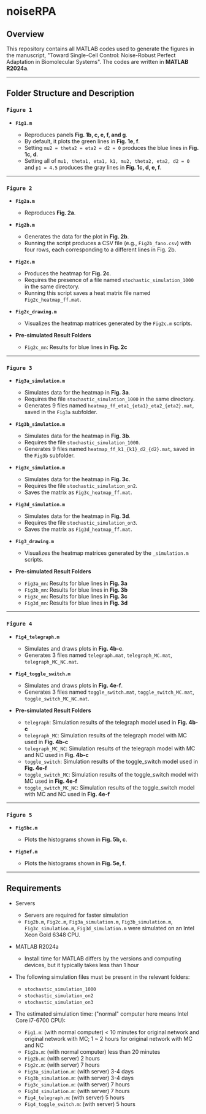 # noiseRPA

## Overview

This repository contains all MATLAB codes used to generate the figures in the manuscript, "Toward Single-Cell Control: Noise-Robust Perfect Adaptation in Biomolecular Systems". The codes are written in **MATLAB R2024a**.

---

## Folder Structure and Description

### `Figure 1`

* **`Fig1.m`**

  * Reproduces panels **Fig. 1b, c, e, f, and g**.
  * By default, it plots the green lines in **Fig. 1e, f**.
  * Setting `mu2 = theta2 = eta2 = d2 = 0` produces the blue lines in **Fig. 1c, d**.
  * Setting all of `mu1, theta1, eta1, k1, mu2, theta2, eta2, d2 = 0` and `p1 = 4.5` produces the gray lines in **Fig. 1c, d, e, f**.

---

### `Figure 2`

* **`Fig2a.m`**

  * Reproduces **Fig. 2a**.

* **`Fig2b.m`**

  * Generates the data for the plot in **Fig. 2b**.
  * Running the script produces a CSV file (e.g., `Fig2b_fano.csv`) with four rows, each corresponding to a different lines in Fig. 2b.

* **`Fig2c.m`**

  * Produces the heatmap for **Fig. 2c**.
  * Requires the presence of a file named `stochastic_simulation_1000` in the same directory.
  * Running this script saves a heat matrix file named `Fig2c_heatmap_ff.mat`.

* **`Fig2c_drawing.m`**

  * Visualizes the heatmap matrices generated by the `Fig2c.m` scripts.

* **Pre-simulated Result Folders**

  * `Fig2c_mn`: Results for blue lines in **Fig. 2c**
---

### `Figure 3`

* **`Fig3a_simulation.m`**

  * Simulates data for the heatmap in **Fig. 3a**.
  * Requires the file `stochastic_simulation_1000` in the same directory.
  * Generates 9 files named `heatmap_ff_eta1_{eta1}_eta2_{eta2}.mat`, saved in the `Fig3a` subfolder.

* **`Fig3b_simulation.m`**

  * Simulates data for the heatmap in **Fig. 3b**.
  * Requires the file `stochastic_simulation_1000`.
  * Generates 9 files named `heatmap_ff_k1_{k1}_d2_{d2}.mat`, saved in the `Fig3b` subfolder.

* **`Fig3c_simulation.m`**

  * Simulates data for the heatmap in **Fig. 3c**.
  * Requires the file `stochastic_simulation_on2`.
  * Saves the matrix as `Fig3c_heatmap_ff.mat`.

* **`Fig3d_simulation.m`**

  * Simulates data for the heatmap in **Fig. 3d**.
  * Requires the file `stochastic_simulation_on3`.
  * Saves the matrix as `Fig3d_heatmap_ff.mat`.

* **`Fig3_drawing.m`**

  * Visualizes the heatmap matrices generated by the `_simulation.m` scripts.

* **Pre-simulated Result Folders**

  * `Fig3a_mn`: Results for blue lines in **Fig. 3a**
  * `Fig3b_mn`: Results for blue lines in **Fig. 3b**
  * `Fig3c_mn`: Results for blue lines in **Fig. 3c**
  * `Fig3d_mn`: Results for blue lines in **Fig. 3d**

---

### `Figure 4`

* **`Fig4_telegraph.m`**

  * Simulates and draws plots in **Fig. 4b-c**.
  * Generates 3 files named `telegraph.mat`, `telegraph_MC.mat`, `telegraph_MC_NC.mat`.
    
* **`Fig4_toggle_switch.m`**

  * Simulates and draws plots in **Fig. 4e-f**.
  * Generates 3 files named `toggle_switch.mat`, `toggle_switch_MC.mat`, `toggle_switch_MC_NC.mat`.

* **Pre-simulated Result Folders**

  * `telegraph`: Simulation results of the telegraph model used in **Fig. 4b-c**
  * `telegraph_MC`: Simulation results of the telegraph model with MC used in **Fig. 4b-c**
  * `telegraph_MC_NC`: Simulation results of the telegraph model with MC and NC used in **Fig. 4b-c**
  * `toggle_switch`: Simulation results of the toggle_switch model used in **Fig. 4e-f**
  * `toggle_switch_MC`: Simulation results of the toggle_switch model with MC used in **Fig. 4e-f**
  * `toggle_switch_MC_NC`: Simulation results of the toggle_switch model with MC and NC used in **Fig. 4e-f**

---

### `Figure 5`

* **`Fig5bc.m`**

  * Plots the histograms shown in **Fig. 5b, c**.

* **`Fig5ef.m`**

  * Plots the histograms shown in **Fig. 5e, f**.

---

## Requirements

* Servers

  * Servers are required for faster simulation
  * `Fig2b.m`, `Fig2c.m`, `Fig3a_simulation.m`, `Fig3b_simulation.m`, `Fig3c_simulation.m`, `Fig3d_simulation.m` were simulated on an Intel Xeon Gold 6348 CPU.
    
* MATLAB R2024a

  * Install time for MATLAB differs by the versions and computing devices, but it typically takes less than 1 hour
    
* The following simulation files must be present in the relevant folders:

  * `stochastic_simulation_1000`
  * `stochastic_simulation_on2`
  * `stochastic_simulation_on3`

* The estimated simulation time: ("normal" computer here means Intel Core i7-6700 CPU): 

  * `Fig1.m`: (with normal computer) < 10 minutes for original network and original network with MC; 1 ~ 2 hours for original network with MC and NC
  * `Fig2a.m`: (with normal computer) less than 20 minutes
  * `Fig2b.m`: (with server) 2 hours
  * `Fig2c.m`: (with server) 7 hours
  * `Fig3a_simulation.m`: (with server) 3-4 days
  * `Fig3b_simulation.m`: (with server) 3-4 days
  * `Fig3c_simulation.m`: (with server) 7 hours
  * `Fig3d_simulation.m`: (with server) 7 hours
  * `Fig4_telegraph.m`: (with server) 5 hours
  * `Fig4_toggle_switch.m`: (with server) 5 hours
